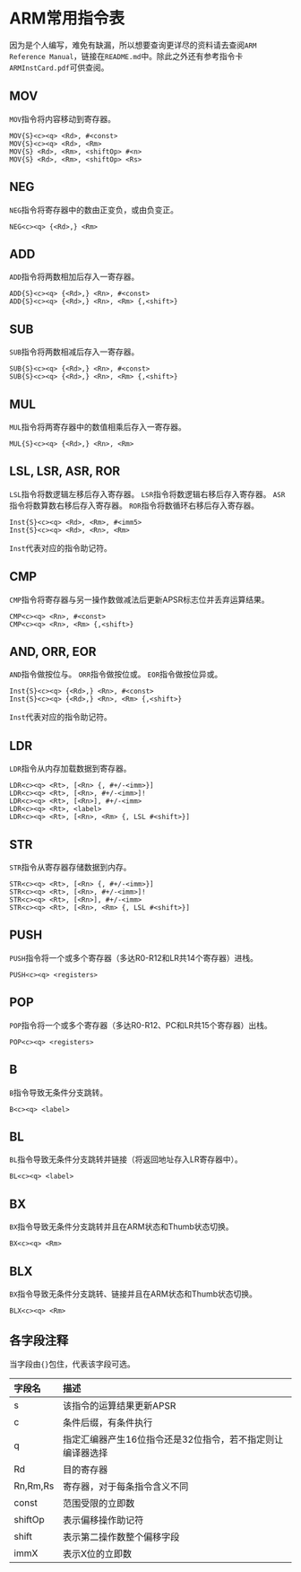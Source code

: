 # ARM常用指令表

因为是个人编写，难免有缺漏，所以想要查询更详尽的资料请去查阅`ARM Reference Manual`，链接在`README.md`中。除此之外还有参考指令卡`ARMInstCard.pdf`可供查阅。

## MOV
`MOV`指令将内容移动到寄存器。
```
MOV{S}<c><q> <Rd>, #<const>
MOV{S}<c><q> <Rd>, <Rm>
MOV{S} <Rd>, <Rm>, <shiftOp> #<n>
MOV{S} <Rd>, <Rm>, <shiftOp> <Rs>
```

## NEG
`NEG`指令将寄存器中的数由正变负，或由负变正。
```
NEG<c><q> {<Rd>,} <Rm>
```

## ADD
`ADD`指令将两数相加后存入一寄存器。
```
ADD{S}<c><q> {<Rd>,} <Rn>, #<const>
ADD{S}<c><q> {<Rd>,} <Rn>, <Rm> {,<shift>}
```

## SUB
`SUB`指令将两数相减后存入一寄存器。
```
SUB{S}<c><q> {<Rd>,} <Rn>, #<const>
SUB{S}<c><q> {<Rd>,} <Rn>, <Rm> {,<shift>}
```

## MUL
`MUL`指令将两寄存器中的数值相乘后存入一寄存器。
```
MUL{S}<c><q> {<Rd>,} <Rn>, <Rm>
```

## LSL, LSR, ASR, ROR
`LSL`指令将数逻辑左移后存入寄存器。
`LSR`指令将数逻辑右移后存入寄存器。
`ASR`指令将数算数右移后存入寄存器。
`ROR`指令将数循环右移后存入寄存器。
```
Inst{S}<c><q> <Rd>, <Rm>, #<imm5>
Inst{S}<c><q> <Rd>, <Rn>, <Rm>
```
`Inst`代表对应的指令助记符。

## CMP
`CMP`指令将寄存器与另一操作数做减法后更新APSR标志位并丢弃运算结果。
```
CMP<c><q> <Rn>, #<const>
CMP<c><q> <Rn>, <Rm> {,<shift>}
```

## AND, ORR, EOR
`AND`指令做按位与。
`ORR`指令做按位或。
`EOR`指令做按位异或。
```
Inst{S}<c><q> {<Rd>,} <Rn>, #<const>
Inst{S}<c><q> {<Rd>,} <Rn>, <Rm> {,<shift>}
```
`Inst`代表对应的指令助记符。

## LDR
`LDR`指令从内存加载数据到寄存器。
```
LDR<c><q> <Rt>, [<Rn> {, #+/-<imm>}]
LDR<c><q> <Rt>, [<Rn>, #+/-<imm>]!
LDR<c><q> <Rt>, [<Rn>], #+/-<imm>
LDR<c><q> <Rt>, <label>
LDR<c><q> <Rt>, [<Rn>, <Rm> {, LSL #<shift>}]
```

## STR
`STR`指令从寄存器存储数据到内存。
```
STR<c><q> <Rt>, [<Rn> {, #+/-<imm>}]
STR<c><q> <Rt>, [<Rn>, #+/-<imm>]!
STR<c><q> <Rt>, [<Rn>], #+/-<imm>
STR<c><q> <Rt>, [<Rn>, <Rm> {, LSL #<shift>}]
```

## PUSH
`PUSH`指令将一个或多个寄存器（多达R0-R12和LR共14个寄存器）进栈。
```
PUSH<c><q> <registers>
```

## POP
`POP`指令将一个或多个寄存器（多达R0-R12、PC和LR共15个寄存器）出栈。
```
POP<c><q> <registers>
```

## B
`B`指令导致无条件分支跳转。
```
B<c><q> <label>
```

## BL
`BL`指令导致无条件分支跳转并链接（将返回地址存入LR寄存器中）。
```
BL<c><q> <label>
```

## BX
`BX`指令导致无条件分支跳转并且在ARM状态和Thumb状态切换。
```
BX<c><q> <Rm>
```

## BLX
`BX`指令导致无条件分支跳转、链接并且在ARM状态和Thumb状态切换。
```
BLX<c><q> <Rm>
```

## 各字段注释

当字段由`{}`包住，代表该字段可选。

|字段名|描述|
|:-|:-|
|s|该指令的运算结果更新APSR|
|c|条件后缀，有条件执行|
|q|指定汇编器产生16位指令还是32位指令，若不指定则让编译器选择|
|Rd|目的寄存器|
|Rn,Rm,Rs|寄存器，对于每条指令含义不同|
|const|范围受限的立即数|
|shiftOp|表示偏移操作助记符|
|shift|表示第二操作数整个偏移字段|
|immX|表示X位的立即数|